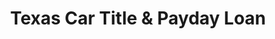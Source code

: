 ---
title: "Texas Car Title & Payday Loan"
url: /lubbock/texas-car-title-and-payday-loan/
shop: pawnbroker
---